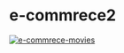 # e-commrece2
<a href="https://e-commerce-movies.herokuapp.com/"><img src="https://i.ibb.co/Syw5p2q/e-commrece-movies.png" alt="e-commrece-movies" border="0"></a><br /><a target='_blank' href='https://imgbb.com/'></a><br />

